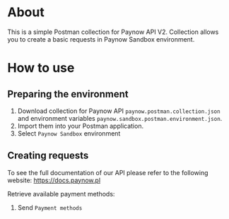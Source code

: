 # About 

This is a simple Postman collection for Paynow API V2.
Collection allows you to create a basic requests in Paynow Sandbox environment.

# How to use

## Preparing the environment

1. Download collection for Paynow API `paynow.postman.collection.json` and environment variables `paynow.sandbox.postman.environment.json`.
2. Import them into your Postman application.
3. Select `Paynow Sandbox` environment

## Creating requests

To see the full documentation of our API please refer to the following website: https://docs.paynow.pl

Retrieve available payment methods:

1. Send `Payment methods`

